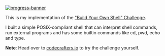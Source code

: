 [![progress-banner](https://backend.codecrafters.io/progress/shell/51a1d680-fe2f-4f9a-8aca-37824b65e46e)](https://app.codecrafters.io/users/codecrafters-bot?r=2qF)

This is my implementation of the ["Build Your Own Shell" Challenge](https://app.codecrafters.io/courses/shell/overview).

I built a simple POSIX-compliant shell that can interpret shell commands, run external programs and has some builtin commands like cd, pwd, echo and type.

**Note**: Head over to
[codecrafters.io](https://codecrafters.io) to try the challenge yourself.
